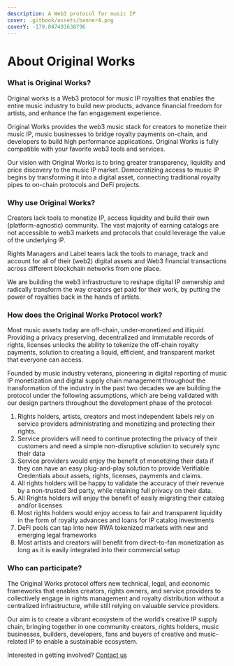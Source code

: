 ```yaml
---
description: A Web3 protocol for music IP
cover: .gitbook/assets/banner4.png
coverY: -179.847491638796
---
```


# About Original Works

### What is Original Works?

Original works is a Web3 protocol for music IP royalties that enables the entire music industry to build new products, advance financial freedom for artists, and enhance the fan engagement experience.

Original Works provides the web3 music stack for creators to monetize their music IP, music businesses to bridge royalty payments on-chain, and developers to build high performance applications. Original Works is fully compatible with your favorite web3 tools and services.

Our vision with Original Works is to bring greater transparency, liquidity and price discovery to the music IP market. Democratizing access to music IP begins by transforming it into a digital asset, connecting traditional royalty pipes to on-chain protocols and DeFi projects.

### Why use Original Works?

Creators lack tools to monetize IP, access liquidity and build their own (platform-agnostic) community. The vast majority of earning catalogs are not accessible to web3 markets and protocols that could leverage the value of the underlying IP.

Rights Managers and Label teams lack the tools to manage, track and account for all of their (web2) digital assets and Web3 financial transactions across different blockchain networks from one place.

We are building the web3 infrastructure to reshape digital IP ownership and radically transform the way creators get paid for their work, by putting the power of royalties back in the hands of artists.

### How does the Original Works Protocol work?

Most music assets today are off-chain, under-monetized and illiquid. Providing a privacy preserving, decentralized and immutable records of rights, licenses unlocks the ability to tokenize the off-chain royalty payments, solution to creating a liquid, efficient, and transparent market that everyone can access.

Founded by music industry veterans, pioneering in digital reporting of music IP monetization and digital supply chain management throughout the transformation of the industry in the past two decades we are building the protocol under the following assumptions, which are being validated with our design partners throughout the development phase of the protocol:

1. Rights holders, artists, creators and most independent labels rely on service providers administrating and monetizing and protecting their rights.
2. Service providers will need to continue protecting the privacy of their customers and need a simple  non-disruptive solution to securely sync their data
3. Service providers would enjoy the benefit of monetizing their data if they can have an easy plug-and-play solution to provide Verifiable Credentials about assets, rights, licenses, payments and claims.
4. All rights holders will be happy to validate the accuracy of their revenue by a non-trusted 3rd party, while retaining full privacy on their data.&#x20;
5. All Rrights holders will enjoy the benefit of easily migrating their catalog and/or licenses
6. Most rights holders would enjoy access to fair and transparent liquidity in the form of royalty advances and loans for IP catalog investments
7. DeFi pools can tap into new RWA tokenized markets with new and emerging legal frameworks
8. Most artists and creators will benefit from direct-to-fan monetization as long as it is easily integrated into their commercial setup



### Who can participate?

The Original Works protocol offers new technical, legal, and economic frameworks that enables creators, rights owners, and service providers to collectively engage in rights management and royalty distribution without a centralized infrastructure, while still relying on valuable service providers.

Our aim is to create a vibrant ecosystem of the world’s creative IP supply chain, bringing together in one community creators, rights holders, music businesses, builders, developers, fans and buyers of creative and music-related IP to enable a sustainable ecosystem.

Interested in getting involved? [Contact us](introduction/our-community.md)
